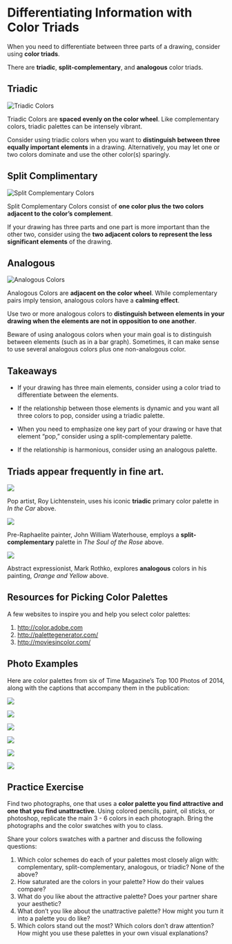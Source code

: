 # Differentiating Information with Color Triads 


When you need to differentiate between three parts of a drawing, consider using **color triads**. 

There are **triadic**, **split-complementary**, and **analogous** color triads.

## Triadic 
![Triadic Colors](https://files.slack.com/files-pri/T0HTW3H0V-F01CVA8L11U/color_wheel__9_.png?pub_secret=c89d8c24f9)  

Triadic Colors are **spaced evenly on the color wheel**. Like complementary colors, triadic palettes can be intensely vibrant. 

Consider using triadic colors when you want to **distinguish between three equally important elements** in a drawing. Alternatively, you may let one or two colors dominate and use the other color(s) sparingly. 

## Split Complimentary
![Split Complementary Colors](https://files.slack.com/files-pri/T0HTW3H0V-F01CYV8EG0M/color_wheel__10_.png?pub_secret=562041a7c8)  

Split Complementary Colors consist of **one color plus the two colors adjacent to the color’s complement**. 

If your drawing has three parts and one part is more important than the other two, consider using the **two adjacent colors to represent the less significant elements** of the drawing.


## Analogous
![Analogous Colors](https://files.slack.com/files-pri/T0HTW3H0V-F01DEM2B7KK/color_wheel__11_.png?pub_secret=abe2233bee)  

Analogous Colors are **adjacent on the color wheel**. While complementary pairs imply tension, analogous colors have a **calming effect**. 

Use two or more analogous colors to **distinguish between elements in your drawing when the elements are not in opposition to one another**. 

Beware of using analogous colors when your main goal is to distinguish between elements (such as in a bar graph). Sometimes, it can make sense to use several analogous colors plus one non-analogous color.

## Takeaways

* If your drawing has three main elements, consider using a color triad to differentiate between the elements. 

* If the relationship between those elements is dynamic and you want all three colors to pop, consider using a triadic palette. 

* When you need to emphasize one key part of your drawing or have that element “pop,” consider using a split-complementary palette.

* If the relationship is harmonious, consider using an analogous palette.

## Triads appear frequently in fine art.
![](https://i.imgur.com/pY64R6B.png)

Pop artist, Roy Lichtenstein, uses his iconic **triadic** primary color palette in *In the Car* above.  

 
![](https://i.imgur.com/zcfoL7x.png)  

Pre-Raphaelite painter, John William Waterhouse, employs a **split-complementary** palette in *The Soul of the Rose* above.  


![](https://i.imgur.com/jBV4qQ2.png)

Abstract expressionist, Mark Rothko, explores **analogous** colors in his painting, *Orange and Yellow* above.  

## Resources for Picking Color Palettes
A few websites to inspire you and help you select color palettes:

1. http://color.adobe.com
2. http://palettegenerator.com/
3. http://moviesincolor.com/

## Photo Examples

Here are color palettes from six of Time Magazine’s Top 100 Photos of 2014, along with the captions that accompany them in the publication:

![](https://i.imgur.com/ozbw2YA.png)

![](https://i.imgur.com/qXK5mLl.png)

![](https://i.imgur.com/inZEJD2.png)

![](https://i.imgur.com/m1NQdGb.png)

![](https://i.imgur.com/wc4PxUI.png)

![](https://i.imgur.com/rEnSAWQ.png)


## Practice Exercise

Find two photographs, one that uses a **color palette you find attractive and one that you find unattractive**. Using colored pencils, paint, oil sticks, or photoshop, replicate the main 3 - 6 colors in each photograph. Bring the photographs and the color swatches with you to class.

Share your colors swatches with a partner and discuss the following questions:

1. Which color schemes do each of your palettes most closely align with: complementary, split-complementary, analogous, or triadic? None of the above?   
2. How saturated are the colors in your palette? How do their values compare? 
3. What do you like about the attractive palette? Does your partner share your aesthetic?
4. What don’t you like about the unattractive palette? How might you turn it into a palette you do like? 
5. Which colors stand out the most? Which colors don’t draw attention? How might you use these palettes in your own visual explanations?

